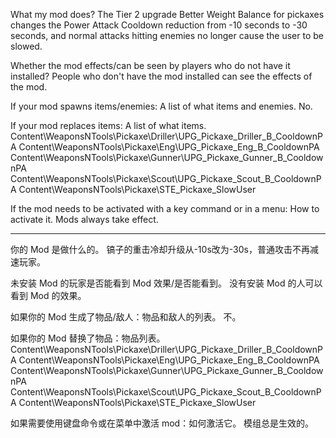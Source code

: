 What my mod does?
The Tier 2 upgrade Better Weight Balance for pickaxes changes the Power Attack Cooldown reduction from -10 seconds to -30 seconds, and normal attacks hitting enemies no longer cause the user to be slowed.

Whether the mod effects/can be seen by players who do not have it installed?
People who don't have the mod installed can see the effects of the mod.

If your mod spawns items/enemies: A list of what items and enemies.
No.

If your mod replaces items: A list of what items.
Content\WeaponsNTools\Pickaxe\Driller\UPG_Pickaxe_Driller_B_CooldownPA
Content\WeaponsNTools\Pickaxe\Eng\UPG_Pickaxe_Eng_B_CooldownPA
Content\WeaponsNTools\Pickaxe\Gunner\UPG_Pickaxe_Gunner_B_CooldownPA
Content\WeaponsNTools\Pickaxe\Scout\UPG_Pickaxe_Scout_B_CooldownPA
Content\WeaponsNTools\Pickaxe\STE_Pickaxe_SlowUser

If the mod needs to be activated with a key command or in a menu: How to activate it.
Mods always take effect.

____________________________________________________________________________

你的 Mod 是做什么的。
镐子的重击冷却升级从-10s改为-30s，普通攻击不再减速玩家。

未安装 Mod 的玩家是否能看到 Mod 效果/是否能看到。
没有安装 Mod 的人可以看到 Mod 的效果。

如果你的 Mod 生成了物品/敌人：物品和敌人的列表。
不。

如果你的 Mod 替换了物品：物品列表。
Content\WeaponsNTools\Pickaxe\Driller\UPG_Pickaxe_Driller_B_CooldownPA
Content\WeaponsNTools\Pickaxe\Eng\UPG_Pickaxe_Eng_B_CooldownPA
Content\WeaponsNTools\Pickaxe\Gunner\UPG_Pickaxe_Gunner_B_CooldownPA
Content\WeaponsNTools\Pickaxe\Scout\UPG_Pickaxe_Scout_B_CooldownPA
Content\WeaponsNTools\Pickaxe\STE_Pickaxe_SlowUser

如果需要使用键盘命令或在菜单中激活 mod：如何激活它。
模组总是生效的。
